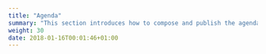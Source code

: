 ```yaml
---
title: "Agenda"
summary: "This section introduces how to compose and publish the agenda."
weight: 30
date: 2018-01-16T00:01:46+01:00
---
```

